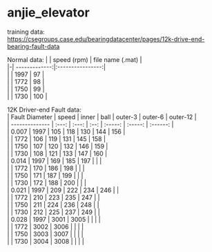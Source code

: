 # anjie_elevator  
training data:  
https://csegroups.case.edu/bearingdatacenter/pages/12k-drive-end-bearing-fault-data  

Normal data: 
| | speed (rpm)   | file name (.mat) |  
|-| -------------:|:----------------:|  
| | 1997          | 97               |  
| | 1772          | 98               |  
| | 1750          | 99               |  
| | 1730          | 100              |  


12K Driver-end Fault data:  
| Fault Diameter | speed | inner | ball | outer-3 | outer-6 | outer-12 |  
| -------------- | :---: | :---: | :--: | :-----: | :-----: | :------: |  
| 0.007          | 1997  | 105   | 118  | 130     | 144     | 156      |  
|                | 1772  | 106   | 119  | 131     | 145     | 158      |  
|                | 1750  | 107   | 120  | 132     | 146     | 159      |  
|                | 1730  | 108   | 121  | 133     | 147     | 160      |  
| 0.014          | 1997  | 169   | 185  | 197     |         |          |  
|                | 1772  | 170   | 186  | 198     |         |          |  
|                | 1750  | 171   | 187  | 199     |         |          |  
|                | 1730  | 172   | 188  | 200     |         |          |  
| 0.021          | 1997  | 209   | 222  | 234     | 246     |          |  
|                | 1772  | 210   | 223  | 235     | 247     |          |  
|                | 1750  | 211   | 224  | 236     | 248     |          |  
|                | 1730  | 212   | 225  | 237     | 249     |          |  
| 0.028          | 1997  | 3001  | 3005 |         |         |          |  
|                | 1772  | 3002  | 3006 |         |         |          |  
|                | 1750  | 3003  | 3007 |         |         |          |  
|                | 1730  | 3004  | 3008 |         |         |          |  
